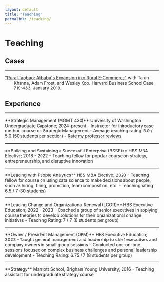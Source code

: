 ```yaml
---
layout: default
title: "Teaching"
permalink: /teaching/
---
```


# Teaching
## Cases
<hr style="border:1px solid gray"> 
<p style = "text-indent: -2em; padding-left: 2em;">
<a href="https://store.hbr.org/product/rural-taobao-alibaba-s-expansion-into-rural-e-commerce/719433?sku=719433-PDF-ENG" target="_blank">"Rural Taobao: Alibaba's Expansion into Rural E-Commerce"</a> with Tarun Khanna, Adam Frost, and Wesley Koo. Harvard Business School Case 719-433, January 2019.
</p>

## Experience
<hr style="border:1px solid gray">  
**Strategic Management (MGMT 430)**  
University of Washington Undergraduate Capstone; 2024-present
  - Instructor for introductory case method course on Strategic Management
  - Average teaching rating: 5.0 / 5.0 (50 students per section)
  - <a href="https://www.ratemyprofessors.com/professor/2990680" target="_blank">Rate my professor reviews</a> 
<hr style="border:1px solid gray">  
**Building and Sustaining a Successful Enterprise (BSSE)**  
HBS MBA Elective; 2018 - 2022
  - Teaching fellow for popular course on strategy, entrepreneurship, and disruptive innovation
<hr style="border:none;height:1px;">  
**Leading with People Analytics**  
HBS MBA Elective; 2020
  - Teaching fellow for course on using data science to make decisions about people, such as hiring, firing, promotion, team composition, etc.
  - Teaching rating 6.5 / 7 (30 students)  
<hr style="border:none;height:1px;">   
**Leading Change and Organizational Renewal (LCOR)**  
HBS Executive Education; 2022 - 2023
  - Coached a group of senior executives in applying course theories to develop solutions for their organizational change initiatives  
  - Teaching Rating: 7 / 7 (8 students per group)
<hr style="border:none;height:1px;">    
**Owner / President Management (OPM)**  
HBS Executive Education; 2022
  - Taught general management and leadership to chief executives and company owners in small group sessions
  - Conducted one-on-one sessions focused on complex business challenges and personal leadership development 
  - Teaching Rating: 6.75 / 7 (8 students per group)
<hr style="border:none;height:1px;">     
**Strategy**  
Marriott School, Brigham Young University; 2016
  - Teaching assistant for undergraduate strategy course
  
